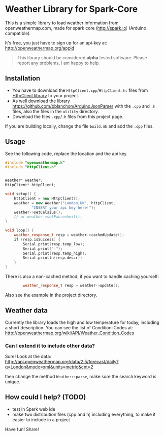 Weather Library for Spark-Core
=============

This is a simple library to load weather information from openweathermap.com, made for spark core (http://spark.io) (Arduino compatible).

It's free, you just have to sign up for an api-key at: http://openweathermap.org/appid

> This library should be considered **alpha** tested software. Please report any problems, I am happy to help. 

## Installation
* You have to download the ``HttpClient.cpp``/``HttpClient.hs`` files from [HttpClient library](https://github.com/nmattisson/HttpClient) to your project. 
* As well download the library https://github.com/bblanchon/ArduinoJsonParser with the ``.cpp`` and ``.h`` files, also the files in the ``utility`` directory.
* Download the files ``.cpp``/``.h`` files from this project page. 


If you are building locally, change the file ``build.mk`` and add the ``.cpp`` files. 


## Usage
See the following code, replace the location and the api key. 

		
```c++
#include "openweathermap.h"
#include "HttpClient.h"


Weather* weather;
HttpClient* httpClient;

void setup() {		
	httpClient = new HttpClient();
	weather = new Weather("London,UK", httpClient,
			"INSERT your api key here!");
	weather->setCelsius();
	// or weather->setFahrenheit();
}

void loop() {
	weather_response_t resp = weather->cachedUpdate();
	if (resp.isSuccess) {
		Serial.print(resp.temp_low);
		Serial.print("-");
		Serial.print(resp.temp_high);
		Serial.println(resp.descr);
	}
}
```


There is also a non-cached method, if you want to handle caching yourself: 

```c++
		weather_response_t resp = weather->update();
```


Also see the example in the project directory. 


## Weather data
Currently the library loads the high and low temperature for today, including a short description. You can see the list of Condition-Codes at: http://openweathermap.org/wiki/API/Weather_Condition_Codes


### Can I extend it to include other data?
Sure! Look at the data: http://api.openweathermap.org/data/2.5/forecast/daily?q=London&mode=xml&units=metric&cnt=2

then change the method ``Weather::parse``, make sure the search keyword is unique. 


## How could I help? (TODO)
* test in Spark web ide
* make two distribution files (cpp and h) including everything, to make it easier to include in a project



Have fun! Share!